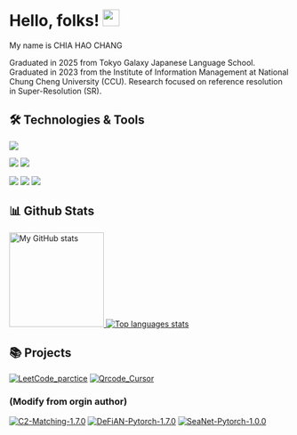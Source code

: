 # Hello, folks! <img src="https://raw.githubusercontent.com/MartinHeinz/MartinHeinz/master/wave.gif" width="30px" height="30px">

My name is CHIA HAO CHANG 

Graduated in 2025 from Tokyo Galaxy Japanese Language School.
Graduated in 2023 from the Institute of Information Management at National Chung Cheng University (CCU).
Research focused on reference resolution in Super-Resolution (SR).

## 🛠️ Technologies & Tools
![](https://img.shields.io/badge/OS-Linux-informational?style=flat&logo=linux&logoColor=white&color=2bbc8a)

![](https://img.shields.io/badge/Code-Python-informational?style=flat&logo=python&logoColor=white&color=2bbc8a)
![](https://img.shields.io/badge/Code-PHP-informational?style=flat&logo=PHP&logoColor=white&color=2bbc8a)

![](https://img.shields.io/badge/Tools-Docker-informational?style=flat&logo=docker&logoColor=white&color=2bbc8a)
![](https://img.shields.io/badge/Tools-Kubernetes-informational?style=flat&logo=Kubernetes&logoColor=white&color=2bbc8a)
![](https://img.shields.io/badge/Tools-MySQL-informational?style=flat&logo=MySQL&logoColor=white&color=2bbc8a)

## 📊 Github Stats
<!-- [![Top Langs](https://github-readme-stats.vercel.app/api/top-langs/?username=mile-chang&langs_count=8&theme=vue-dark)](https://github.com/mile-chang) -->
<!-- 
![mile-chang's GitHub stats](https://github-readme-stats.vercel.app/api?username=mile-chang&show_icons=true&theme=vue-dark)
[![Top Langs](https://github-readme-stats.vercel.app/api/top-langs/?username=mile-chang&layout=compact&theme=vue-dark)](https://github.com/mile-chang/github-readme-stats)
-->
<div>
  <a href="https://github.com/mile-chang">
    <img height="170" alt="My GitHub stats" src="https://github-readme-stats-steel-omega.vercel.app/api?username=mile-chang&show_icons=true&theme=vue-dark" />
  </a>
  <a href="https://github.com/mile-chang">
    <img alt="Top languages stats" src="https://github-readme-stats-steel-omega.vercel.app/api/top-langs/?username=mile-chang&layout=compact&icon_color=2d77dc&theme=vue-dark" />
  </a>
</div>

## 📚 Projects 
[![LeetCode_parctice](https://github-readme-stats.vercel.app/api/pin/?username=mile-chang&repo=Qrcode_Cursor&theme=material-palenight)](https://github.com/mile-chang/leetcode)
[![Qrcode_Cursor](https://github-readme-stats.vercel.app/api/pin/?username=mile-chang&repo=Qrcode_Cursor&theme=material-palenight)](https://github.com/mile-chang/Qrcode_Cursor)
### (Modify from orgin author)
[![C2-Matching-1.7.0](https://github-readme-stats.vercel.app/api/pin/?username=mile-chang&repo=C2-Matching-1.7.0&theme=material-palenight)](https://github.com/mile-chang/C2-Matching-1.7.0)
[![DeFiAN-Pytorch-1.7.0](https://github-readme-stats.vercel.app/api/pin/?username=mile-chang&repo=DeFiAN-Pytorch-1.7.0&theme=material-palenight)](https://github.com/mile-chang/DeFiAN-Pytorch-1.7.0)
[![SeaNet-Pytorch-1.0.0](https://github-readme-stats.vercel.app/api/pin/?username=mile-chang&repo=SeaNet-Pytorch-1.0.0&theme=material-palenight)](https://github.com/mile-chang/SeaNet-Pytorch-1.0.0)

<!--
**mile-chang/mile-chang** is a ✨ _special_ ✨ repository because its `README.md` (this file) appears on your GitHub profile.

Here are some ideas to get you started:

- 🔭 I’m currently working on ...
- 🌱 I’m currently learning ...
- 👯 I’m looking to collaborate on ...
- 🤔 I’m looking for help with ...
- 💬 Ask me about ...
- 📫 How to reach me: ...
- 😄 Pronouns: ...
- ⚡ Fun fact: ...
-->
